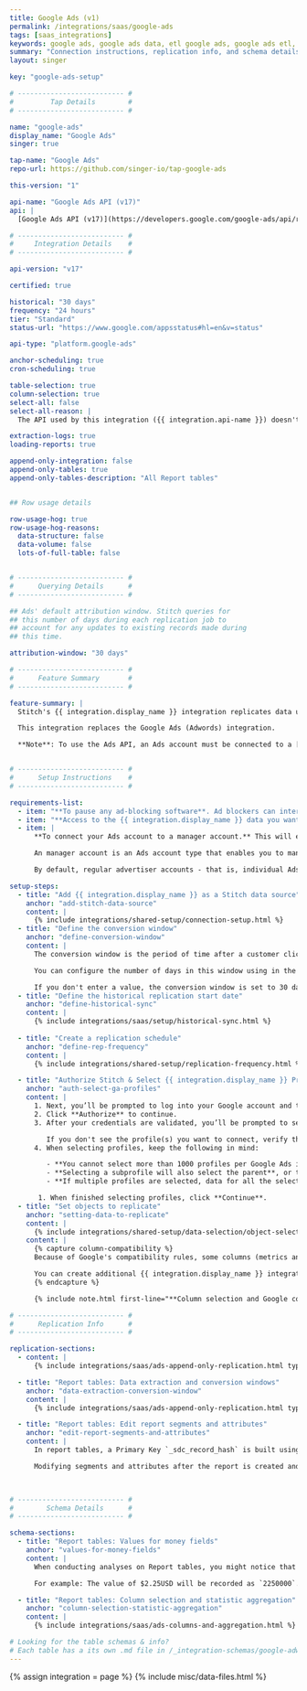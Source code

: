 ```yaml
---
title: Google Ads (v1)
permalink: /integrations/saas/google-ads
tags: [saas_integrations]
keywords: google ads, google ads data, etl google ads, google ads etl, google ads schema
summary: "Connection instructions, replication info, and schema details for Stitch's Google Ads integration."
layout: singer

key: "google-ads-setup"

# -------------------------- #
#         Tap Details        #
# -------------------------- #

name: "google-ads"
display_name: "Google Ads"
singer: true

tap-name: "Google Ads"
repo-url: https://github.com/singer-io/tap-google-ads

this-version: "1"

api-name: "Google Ads API (v17)"
api: |
  [Google Ads API (v17)](https://developers.google.com/google-ads/api/reference/rpc/v17/overview){:target='new'}

# -------------------------- #
#     Integration Details    #
# -------------------------- #

api-version: "v17"

certified: true

historical: "30 days"
frequency: "24 hours"
tier: "Standard"
status-url: "https://www.google.com/appsstatus#hl=en&v=status"

api-type: "platform.google-ads"

anchor-scheduling: true
cron-scheduling: true

table-selection: true
column-selection: true
select-all: false
select-all-reason: |
  The API used by this integration ({{ integration.api-name }}) doesn't support selecting all fields due to compatibility rules.

extraction-logs: true
loading-reports: true

append-only-integration: false
append-only-tables: true
append-only-tables-description: "All Report tables"


## Row usage details

row-usage-hog: true
row-usage-hog-reasons:
  data-structure: false
  data-volume: false
  lots-of-full-table: false


# -------------------------- #
#      Querying Details      #
# -------------------------- #

## Ads' default attribution window. Stitch queries for
## this number of days during each replication job to
## account for any updates to existing records made during 
## this time.

attribution-window: "30 days"

# -------------------------- #
#      Feature Summary       #
# -------------------------- #

feature-summary: |
  Stitch's {{ integration.display_name }} integration replicates data using the {{ integration.api | flatify | strip }}. Refer to the [Schema](#schema) section for a list of objects available for replication.

  This integration replaces the Google Ads (Adwords) integration.

  **Note**: To use the Ads API, an Ads account must be connected to a [manager account](#setup-requirements).


# -------------------------- #
#      Setup Instructions    #
# -------------------------- #

requirements-list:
  - item: "**To pause any ad-blocking software**. Ad blockers can interfere with pop-ups, which are used in Google authorization and may prevent authorization from successfully completing."
  - item: "**Access to the {{ integration.display_name }} data you want to replicate**. Before beginning, verify that the user creating the integration has access to the reports you want to replicate."
  - item: |
      **To connect your Ads account to a manager account.** This will ensure your account has access to the Ads API, thereby allowing Stitch to query for and extract data.

      An manager account is an Ads account type that enables you to manage several Ads accounts under a single login. Think of manager accounts as trees: they can branch out to individual accounts or even other manager accounts. [Read more about manager accounts here](https://support.google.com/google-ads/answer/6139186).

      By default, regular advertiser accounts - that is, individual Ads accounts - don't have access to the Ads API. To gain access, they must be linked to an manager account. If you don't have an manager account, [create one using these instructions](https://support.google.com/google-ads/answer/7459399){:target="new"} and then link it to your Ads account [by following these steps](https://support.google.com/google-ads/answer/7459601).

setup-steps:
  - title: "Add {{ integration.display_name }} as a Stitch data source"
    anchor: "add-stitch-data-source"
    content: |
      {% include integrations/shared-setup/connection-setup.html %}
  - title: "Define the conversion window"
    anchor: "define-conversion-window"
    content: |
      The conversion window is the period of time after a customer clicks an ad that a conversion (ex: a purchase) is recorded in {{ integration.display_name }}.

      You can configure the number of days in this window using in the **Conversion Window** field. The value can be any number between 1 and 30, 60 or 90. For more information about conversion windows, refer to the [{{ integration.display_name }} documentation](https://support.google.com/google-ads/answer/3123169?hl=en){:target="new"}.

      If you don't enter a value, the conversion window is set to 30 days by default.
  - title: "Define the historical replication start date"
    anchor: "define-historical-sync"
    content: |
      {% include integrations/saas/setup/historical-sync.html %}
  
  - title: "Create a replication schedule"
    anchor: "define-rep-frequency"
    content: |
      {% include integrations/shared-setup/replication-frequency.html %}

  - title: "Authorize Stitch & Select {{ integration.display_name }} Profiles"
    anchor: "auth-select-ga-profiles"
    content: |
      1. Next, you’ll be prompted to log into your Google account and to approve Stitch’s access to your Google Ads data. **Note: We will only ever read your data.**
      2. Click **Authorize** to continue.
      3. After your credentials are validated, you’ll be prompted to select the {{ integration.display_name }} profile(s) you want to connect to Stitch.

         If you don't see the profile(s) you want to connect, verify that you have completed the [setup requirements](#setup-requirements).
      4. When selecting profiles, keep the following in mind:

         - **You cannot select more than 1000 profiles per Google Ads integration**. Selecting a large number of profiles can reduce performance, so it is recommended to select fewer profiles if possible. You can select more profiles by adding additional {{ integration.display_name }} integrations in your Stitch account.
         - **Selecting a subprofile will also select the parent**, or top-level profile. If you de-select the top-level profile, you will be unable to select any subprofiles.
         - **If multiple profiles are selected, data for all the selected profiles will map to the same table in your destination.** For example: If two profiles are selected and the `accounts` table is tracked, account data for both profiles will be replicated into the `accounts` table. This is applicable to every table selected in the next step. To distinguish different profiles, make sure to select the `customer_id` field in your tables.

       1. When finished selecting profiles, click **Continue**.
  - title: "Set objects to replicate"
    anchor: "setting-data-to-replicate"
    content: |
      {% include integrations/shared-setup/data-selection/object-selection.html %}
    content: |
      {% capture column-compatibility %}
      Because of Google's compatibility rules, some columns (metrics and segments) can't be tracked together. As you select columns to track, incompatible fields will automatically be greyed out.

      You can create additional {{ integration.display_name }} integrations if you need to track incompatible columns. The resulting table names will still be the same (ex: `account_performance_report`) but the data will reside in different schemas in your data warehouse.
      {% endcapture %}

      {% include note.html first-line="**Column selection and Google compatibility rules**" content=column-compatibility %}

# -------------------------- #
#      Replication Info      #
# -------------------------- #

replication-sections:
  - content: |
      {% include integrations/saas/ads-append-only-replication.html type="table-types" %}

  - title: "Report tables: Data extraction and conversion windows"
    anchor: "data-extraction-conversion-window"
    content: |
      {% include integrations/saas/ads-append-only-replication.html type="report-tables" %}

  - title: "Report tables: Edit report segments and attributes"
    anchor: "edit-report-segments-and-attributes"
    content: |
      In report tables, a Primary Key `_sdc_record_hash` is built using the segments and attributes selected when creating the report.

      Modifying segments and attributes after the report is created and data has already been replicated may cause data quality issues. To avoid this, it is recommended to truncate your destination table before editing a report. You can then replicate the historical data from the updated report by resetting it from its **Table Settings** page.
      


# -------------------------- #
#        Schema Details      #
# -------------------------- #

schema-sections:
  - title: "Report tables: Values for money fields"
    anchor: "values-for-money-fields"
    content: |
      When conducting analyses on Report tables, you might notice that values in money fields - like a `cost` field, for example - look higher than usual. This is because Google Ads' API sends Stitch money data in micro currency units. Micro amounts always refer to your account's local currency.

      For example: The value of $2.25USD will be recorded as `2250000`. To represent this value as `2.25` in a report, divide by one million: `2250000 / 1000000 = 2.25`.

  - title: "Report tables: Column selection and statistic aggregation"
    anchor: "column-selection-statistic-aggregation"
    content: |
      {% include integrations/saas/ads-columns-and-aggregation.html %}

# Looking for the table schemas & info?
# Each table has a its own .md file in /_integration-schemas/google-adwords
---
```

{% assign integration = page %}
{% include misc/data-files.html %}